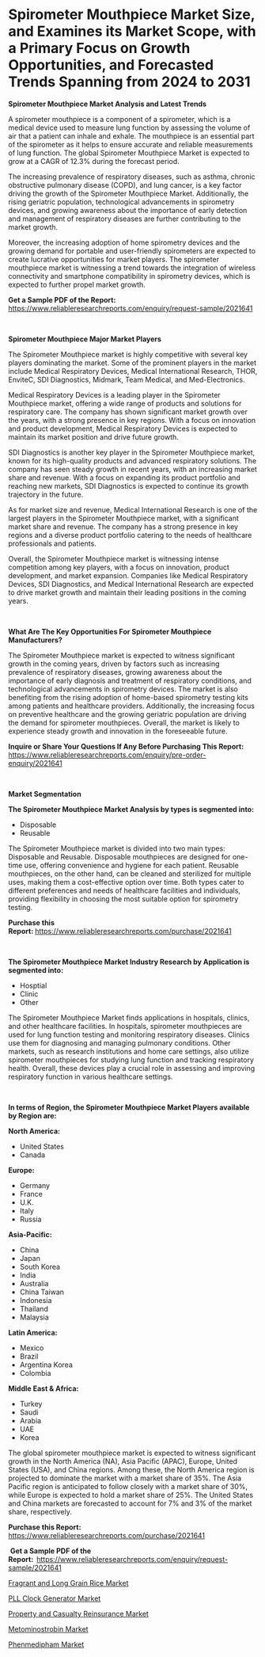 <p><h1>Spirometer Mouthpiece Market Size, and Examines its Market Scope, with a Primary Focus on Growth Opportunities, and Forecasted Trends Spanning from 2024 to 2031</h1></p><p><strong>Spirometer Mouthpiece Market Analysis and Latest Trends</strong></p>
<p><p>A spirometer mouthpiece is a component of a spirometer, which is a medical device used to measure lung function by assessing the volume of air that a patient can inhale and exhale. The mouthpiece is an essential part of the spirometer as it helps to ensure accurate and reliable measurements of lung function. The global Spirometer Mouthpiece Market is expected to grow at a CAGR of 12.3% during the forecast period.</p><p>The increasing prevalence of respiratory diseases, such as asthma, chronic obstructive pulmonary disease (COPD), and lung cancer, is a key factor driving the growth of the Spirometer Mouthpiece Market. Additionally, the rising geriatric population, technological advancements in spirometry devices, and growing awareness about the importance of early detection and management of respiratory diseases are further contributing to the market growth.</p><p>Moreover, the increasing adoption of home spirometry devices and the growing demand for portable and user-friendly spirometers are expected to create lucrative opportunities for market players. The spirometer mouthpiece market is witnessing a trend towards the integration of wireless connectivity and smartphone compatibility in spirometry devices, which is expected to further propel market growth.</p></p>
<p><strong>Get a Sample PDF of the Report:&nbsp;</strong> <a href="https://www.reliableresearchreports.com/enquiry/request-sample/2021641">https://www.reliableresearchreports.com/enquiry/request-sample/2021641</a></p>
<p>&nbsp;</p>
<p><strong>Spirometer Mouthpiece Major Market Players</strong></p>
<p><p>The Spirometer Mouthpiece market is highly competitive with several key players dominating the market. Some of the prominent players in the market include Medical Respiratory Devices, Medical International Research, THOR, EnviteC, SDI Diagnostics, Midmark, Team Medical, and Med-Electronics.</p><p>Medical Respiratory Devices is a leading player in the Spirometer Mouthpiece market, offering a wide range of products and solutions for respiratory care. The company has shown significant market growth over the years, with a strong presence in key regions. With a focus on innovation and product development, Medical Respiratory Devices is expected to maintain its market position and drive future growth.</p><p>SDI Diagnostics is another key player in the Spirometer Mouthpiece market, known for its high-quality products and advanced respiratory solutions. The company has seen steady growth in recent years, with an increasing market share and revenue. With a focus on expanding its product portfolio and reaching new markets, SDI Diagnostics is expected to continue its growth trajectory in the future.</p><p>As for market size and revenue, Medical International Research is one of the largest players in the Spirometer Mouthpiece market, with a significant market share and revenue. The company has a strong presence in key regions and a diverse product portfolio catering to the needs of healthcare professionals and patients.</p><p>Overall, the Spirometer Mouthpiece market is witnessing intense competition among key players, with a focus on innovation, product development, and market expansion. Companies like Medical Respiratory Devices, SDI Diagnostics, and Medical International Research are expected to drive market growth and maintain their leading positions in the coming years.</p></p>
<p>&nbsp;</p>
<p><strong>What Are The Key Opportunities For Spirometer Mouthpiece Manufacturers?</strong></p>
<p><p>The Spirometer Mouthpiece market is expected to witness significant growth in the coming years, driven by factors such as increasing prevalence of respiratory diseases, growing awareness about the importance of early diagnosis and treatment of respiratory conditions, and technological advancements in spirometry devices. The market is also benefiting from the rising adoption of home-based spirometry testing kits among patients and healthcare providers. Additionally, the increasing focus on preventive healthcare and the growing geriatric population are driving the demand for spirometer mouthpieces. Overall, the market is likely to experience steady growth and innovation in the foreseeable future.</p></p>
<p><strong>Inquire or Share Your Questions If Any Before Purchasing This Report:</strong> <a href="https://www.reliableresearchreports.com/enquiry/pre-order-enquiry/2021641">https://www.reliableresearchreports.com/enquiry/pre-order-enquiry/2021641</a></p>
<p>&nbsp;</p>
<p><strong>Market Segmentation</strong></p>
<p><strong>The Spirometer Mouthpiece Market Analysis by types is segmented into:</strong></p>
<p><ul><li>Disposable</li><li>Reusable</li></ul></p>
<p><p>The Spirometer Mouthpiece market is divided into two main types: Disposable and Reusable. Disposable mouthpieces are designed for one-time use, offering convenience and hygiene for each patient. Reusable mouthpieces, on the other hand, can be cleaned and sterilized for multiple uses, making them a cost-effective option over time. Both types cater to different preferences and needs of healthcare facilities and individuals, providing flexibility in choosing the most suitable option for spirometry testing.</p></p>
<p><strong>Purchase this Report:&nbsp;</strong><a href="https://www.reliableresearchreports.com/purchase/2021641">https://www.reliableresearchreports.com/purchase/2021641</a></p>
<p>&nbsp;</p>
<p><strong>The Spirometer Mouthpiece Market Industry Research by Application is segmented into:</strong></p>
<p><ul><li>Hosptial</li><li>Clinic</li><li>Other</li></ul></p>
<p><p>The Spirometer Mouthpiece Market finds applications in hospitals, clinics, and other healthcare facilities. In hospitals, spirometer mouthpieces are used for lung function testing and monitoring respiratory diseases. Clinics use them for diagnosing and managing pulmonary conditions. Other markets, such as research institutions and home care settings, also utilize spirometer mouthpieces for studying lung function and tracking respiratory health. Overall, these devices play a crucial role in assessing and improving respiratory function in various healthcare settings.</p></p>
<p>&nbsp;</p>
<p><strong>In terms of Region, the Spirometer Mouthpiece Market Players available by Region are:</strong></p>
<p>
    <p> <strong> North America: </strong>
        <ul>
            <li>United States</li>
            <li>Canada</li>
        </ul>
        </p> 
    <p> <strong> Europe: </strong>
        <ul>
            <li>Germany</li>
            <li>France</li>
            <li>U.K.</li>
            <li>Italy</li>
            <li>Russia</li>
        </ul>
        </p> 
    <p> <strong> Asia-Pacific: </strong>
        <ul>
            <li>China</li>
            <li>Japan</li>
            <li>South Korea</li>
            <li>India</li>
            <li>Australia</li>
            <li>China Taiwan</li>
            <li>Indonesia</li>
            <li>Thailand</li>
            <li>Malaysia</li>
        </ul>
        </p> 
    <p> <strong> Latin America: </strong>
        <ul>
            <li>Mexico</li>
            <li>Brazil</li>
            <li>Argentina Korea</li>
            <li>Colombia</li>
        </ul>
        </p> 
    <p> <strong> Middle East & Africa: </strong>
        <ul>
            <li>Turkey</li>
            <li>Saudi</li>
            <li>Arabia</li>
            <li>UAE</li>
            <li>Korea</li>
        </ul>
    </p>
    </p>
<p><p>The global spirometer mouthpiece market is expected to witness significant growth in the North America (NA), Asia Pacific (APAC), Europe, United States (USA), and China regions. Among these, the North America region is projected to dominate the market with a market share of 35%. The Asia Pacific region is anticipated to follow closely with a market share of 30%, while Europe is expected to hold a market share of 25%. The United States and China markets are forecasted to account for 7% and 3% of the market share, respectively.</p></p>
<p><strong>Purchase this Report: </strong><a href="https://www.reliableresearchreports.com/purchase/2021641">https://www.reliableresearchreports.com/purchase/2021641</a></p>
<p>&nbsp;<strong>Get a Sample PDF of the Report:&nbsp;&nbsp;</strong><a href="https://www.reliableresearchreports.com/enquiry/request-sample/2021641">https://www.reliableresearchreports.com/enquiry/request-sample/2021641</a></p>
<p><strong></strong></p>
<p><p><a href="https://github.com/pgtimber/Market-Research-Report-List-1/blob/main/fragrant-and-long-grain-rice-market.md">Fragrant and Long Grain Rice Market</a></p><p><a href="https://view.publitas.com/reportprime-1/pll-clock-generator-market-size-and-growth-market-segmentation-regional-and-country-breakdowns-and-market-trends-for-period-from-2024-2031/">PLL Clock Generator Market</a></p><p><a href="https://view.publitas.com/reportprime-1/property-and-casualty-reinsurance-market-provides-detailed-segmentation-of-this-market-based-on-type-application-and-region-and-forecast-for-the-period-from-2024-2031/">Property and Casualty Reinsurance Market</a></p><p><a href="https://thundering-castanet-c65.notion.site/Decoding-the-Metominostrobin-Market-A-Deep-Dive-into-the-Latest-Market-Trends-Market-Segmentation--6ad5c397b63c430d8bf33093bd5d644d">Metominostrobin Market</a></p><p><a href="https://bubble-tree-ea4.notion.site/Phenmedipham-Market-A-Comprehensive-Report-of-its-Market-Share-Growth-Trends-2024-2031-5c77538cc17f434788fef98274f845cd">Phenmedipham Market</a></p></p>